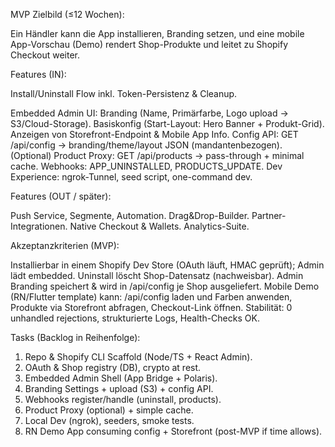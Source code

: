 MVP Zielbild (≤12 Wochen):

Ein Händler kann die App installieren, Branding setzen, und eine mobile App-Vorschau (Demo) rendert Shop-Produkte und leitet zu Shopify Checkout weiter.

Features (IN):

Install/Uninstall Flow inkl. Token-Persistenz & Cleanup.

Embedded Admin UI:
    Branding (Name, Primärfarbe, Logo upload → S3/Cloud-Storage).
    Basiskonfig (Start-Layout: Hero Banner + Produkt-Grid).
    Anzeigen von Storefront-Endpoint & Mobile App Info.
Config API: GET /api/config → branding/theme/layout JSON (mandantenbezogen).
(Optional) Product Proxy: GET /api/products → pass-through + minimal cache.
Webhooks: APP_UNINSTALLED, PRODUCTS_UPDATE.
Dev Experience: ngrok-Tunnel, seed script, one-command dev.

Features (OUT / später):

Push Service, Segmente, Automation.
Drag&Drop-Builder.
Partner-Integrationen.
Native Checkout & Wallets.
Analytics-Suite.

Akzeptanzkriterien (MVP):

Installierbar in einem Shopify Dev Store (OAuth läuft, HMAC geprüft); Admin lädt embedded.
Uninstall löscht Shop-Datensatz (nachweisbar).
Admin Branding speichert & wird in /api/config je Shop ausgeliefert.
Mobile Demo (RN/Flutter template) kann:
    /api/config laden und Farben anwenden,
    Produkte via Storefront abfragen,
    Checkout-Link öffnen.
Stabilität: 0 unhandled rejections, strukturierte Logs, Health-Checks OK.

Tasks (Backlog in Reihenfolge):

1. Repo & Shopify CLI Scaffold (Node/TS + React Admin).
2. OAuth & Shop registry (DB), crypto at rest.
3. Embedded Admin Shell (App Bridge + Polaris).
4. Branding Settings + upload (S3) + config API.
5. Webhooks register/handle (uninstall, products).
6. Product Proxy (optional) + simple cache.
7. Local Dev (ngrok), seeders, smoke tests.
8. RN Demo App consuming config + Storefront (post-MVP if time allows).